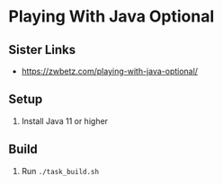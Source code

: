# Playing With Java Optional

## Sister Links

- https://zwbetz.com/playing-with-java-optional/

## Setup

1. Install Java 11 or higher

## Build

1. Run `./task_build.sh`
